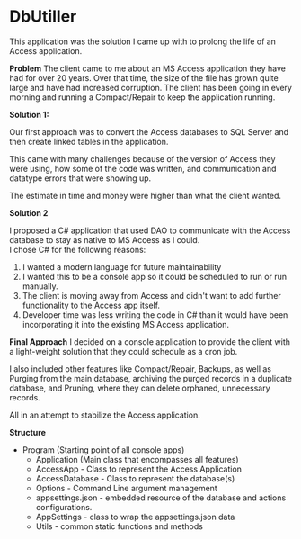 # DbUtiller
This application was the solution I came up with to prolong the life of an Access application. 

**Problem**
The client came to me about an MS Access application they have had for over 20 years.  Over that time, the size of the file has grown quite large and have had increased corruption.  The client has been going in every morning and running a Compact/Repair to keep the application running. 

**Solution 1:**

Our first approach was to convert the Access databases to SQL Server and then create linked tables in the application.

This came with many challenges because of the version of Access they were using, how some of the code was written, and communication and datatype errors that were showing up.  

The estimate in time and money were higher than what the client wanted. 

**Solution 2** 

I proposed a C# application that used DAO to communicate with the Access database to stay as native to MS Access as I could.  
I chose C# for the following reasons: 
1.  I wanted a modern language for future maintainability
2.  I wanted this to be a console app so it could be scheduled to run or run manually. 
3.  The client is moving away from Access and didn't want to add further functionality to the Access app itself.  
4.  Developer time was less writing the code in C# than it would have been incorporating it into the existing MS Access application. 

**Final Approach**
I decided on a console application to provide the client with a light-weight solution that they could schedule as a cron job.  

I also included other features like Compact/Repair, Backups, as well as Purging from the main database, archiving the purged records in a duplicate database, and Pruning, where they can delete orphaned, unnecessary records.

All in an attempt to stabilize the Access application. 

**Structure**
- Program (Starting point of all console apps) 
  - Application (Main class that encompasses all features)
  - AccessApp - Class to represent the Access Application
  - AccessDatabase - Class to represent the database(s)
  - Options - Command Line argument management
  - appsettings.json - embedded resource of the database and actions configurations. 
  - AppSettings - class to wrap the appsettings.json data
  - Utils - common static functions and methods

  
